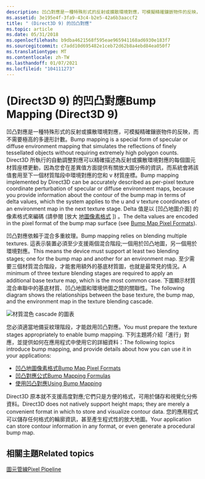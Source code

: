 ```yaml
---
description: 凹凸對應是一種特殊形式的反射或擴散環境對應，可模擬精確鑲嵌物件的反映，而不需要極高的多邊形計數。
ms.assetid: 3e195e4f-3fa9-43c4-b2e5-42a6b3aaccf2
title: " (Direct3D 9) 的凹凸對應"
ms.topic: article
ms.date: 05/31/2018
ms.openlocfilehash: b9dba4621568f595eae965941168ad6930e183f7
ms.sourcegitcommit: c7add10d695482e1ceb72d62b8a4ebd84ea050f7
ms.translationtype: MT
ms.contentlocale: zh-TW
ms.lasthandoff: 01/07/2021
ms.locfileid: "104111273"
---
```

# <a name="bump-mapping-direct3d-9"></a><span data-ttu-id="0a378-103"> (Direct3D 9) 的凹凸對應</span><span class="sxs-lookup"><span data-stu-id="0a378-103">Bump Mapping (Direct3D 9)</span></span>

<span data-ttu-id="0a378-104">凹凸對應是一種特殊形式的反射或擴散環境對應，可模擬精確鑲嵌物件的反映，而不需要極高的多邊形計數。</span><span class="sxs-lookup"><span data-stu-id="0a378-104">Bump mapping is a special form of specular or diffuse environment mapping that simulates the reflections of finely tessellated objects without requiring extremely high polygon counts.</span></span> <span data-ttu-id="0a378-105">Direct3D 所執行的自動調整對應可以精確描述為反射或擴散環境對應的每個圖元材質座標更動，因為您會在差異值方面提供有關放大圖分佈的資訊，而系統會將該值套用至下一個材質階段中環境對應的您和 v 材質座標。</span><span class="sxs-lookup"><span data-stu-id="0a378-105">Bump mapping implemented by Direct3D can be accurately described as per-pixel texture coordinate perturbation of specular or diffuse environment maps, because you provide information about the contour of the bump map in terms of delta values, which the system applies to the u and v texture coordinates of an environment map in the next texture stage.</span></span> <span data-ttu-id="0a378-106">Delta 值是以 [凹凸地圖介面] 的像素格式來編碼 (請參閱 [放大 [地圖像素格式](bump-map-pixel-formats.md) ]) 。</span><span class="sxs-lookup"><span data-stu-id="0a378-106">The delta values are encoded in the pixel format of the bump map surface (see [Bump Map Pixel Formats](bump-map-pixel-formats.md)).</span></span>

<span data-ttu-id="0a378-107">凹凸對應依賴于混合多重紋理。</span><span class="sxs-lookup"><span data-stu-id="0a378-107">Bump mapping relies on blending multiple textures.</span></span> <span data-ttu-id="0a378-108">這表示裝置必須至少支援兩個混合階段;一個用於凹凸地圖，另一個用於環境對應。</span><span class="sxs-lookup"><span data-stu-id="0a378-108">This means the device must support at least two blending stages; one for the bump map and another for an environment map.</span></span> <span data-ttu-id="0a378-109">至少需要三個材質混合階段，才能套用額外的基底材質圖，也就是最常見的情況。</span><span class="sxs-lookup"><span data-stu-id="0a378-109">A minimum of three texture blending stages are required to apply an additional base texture map, which is the most common case.</span></span> <span data-ttu-id="0a378-110">下圖顯示材質混合串聯中的基底材質、凹凸地圖和環境地圖之間的關聯性。</span><span class="sxs-lookup"><span data-stu-id="0a378-110">The following diagram shows the relationships between the base texture, the bump map, and the environment map in the texture blending cascade.</span></span>

![材質混色 cascade 的圖表](images/bumpmap-tcascade.png)

<span data-ttu-id="0a378-112">您必須適當地備妥紋理階段，才能啟用凹凸對應。</span><span class="sxs-lookup"><span data-stu-id="0a378-112">You must prepare the texture stages appropriately to enable bump mapping.</span></span> <span data-ttu-id="0a378-113">下列主題將介紹「進行」對應，並提供如何在應用程式中使用它的詳細資料：</span><span class="sxs-lookup"><span data-stu-id="0a378-113">The following topics introduce bump mapping, and provide details about how you can use it in your applications:</span></span>

-   [<span data-ttu-id="0a378-114">凹凸地圖像素格式</span><span class="sxs-lookup"><span data-stu-id="0a378-114">Bump Map Pixel Formats</span></span>](bump-map-pixel-formats.md)
-   [<span data-ttu-id="0a378-115">凹凸對應公式</span><span class="sxs-lookup"><span data-stu-id="0a378-115">Bump Mapping Formulas</span></span>](bump-mapping-formulas.md)
-   [<span data-ttu-id="0a378-116">使用凹凸對應</span><span class="sxs-lookup"><span data-stu-id="0a378-116">Using Bump Mapping</span></span>](using-bump-mapping.md)

<span data-ttu-id="0a378-117">Direct3D 原本就不支援高度對應;它們只是方便的格式，可用於儲存和視覺化分佈資料。</span><span class="sxs-lookup"><span data-stu-id="0a378-117">Direct3D does not natively support height maps; they are merely a convenient format in which to store and visualize contour data.</span></span> <span data-ttu-id="0a378-118">您的應用程式可以儲存任何格式的輪廓資訊，甚至產生程式性的放大地圖。</span><span class="sxs-lookup"><span data-stu-id="0a378-118">Your application can store contour information in any format, or even generate a procedural bump map.</span></span>

## <a name="related-topics"></a><span data-ttu-id="0a378-119">相關主題</span><span class="sxs-lookup"><span data-stu-id="0a378-119">Related topics</span></span>

<dl> <dt>

[<span data-ttu-id="0a378-120">圖元管線</span><span class="sxs-lookup"><span data-stu-id="0a378-120">Pixel Pipeline</span></span>](pixel-pipeline.md)
</dt> </dl>

 

 




